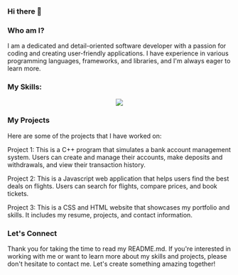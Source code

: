 ### Hi there 👋 

### Who am I?
I am a dedicated and detail-oriented software developer with a passion for coding and creating user-friendly applications. I have experience in various programming languages, frameworks, and libraries, and I'm always eager to learn more.


### My Skills:
<p align="center">
  <a href="https://skillicons.dev">
    <img src="https://skillicons.dev/icons?i=babel,bash,c,cpp,css,express,figma,git,github,html,js,jest,mongodb,mysql,nodejs,postman,react,redux,vscode,webpack&perline=10" />
  </a>
</p>


### My Projects
Here are some of the projects that I have worked on:

Project 1: This is a C++ program that simulates a bank account management system. Users can create and manage their accounts, make deposits and withdrawals, and view their transaction history.

Project 2: This is a Javascript web application that helps users find the best deals on flights. Users can search for flights, compare prices, and book tickets.

Project 3: This is a CSS and HTML website that showcases my portfolio and skills. It includes my resume, projects, and contact information.

### Let's Connect
Thank you for taking the time to read my README.md. If you're interested in working with me or want to learn more about my skills and projects, please don't hesitate to contact me. Let's create something amazing together!
